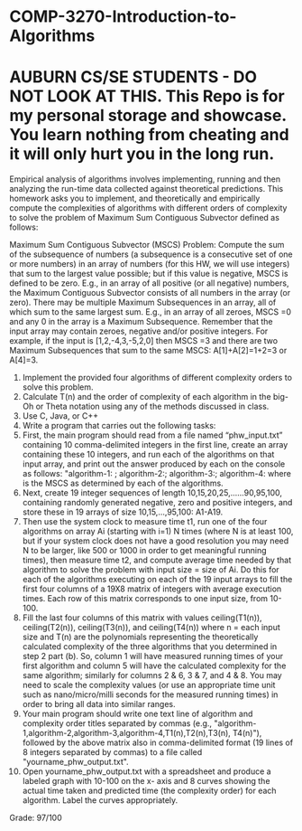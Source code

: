 # COMP-3270-Introduction-to-Algorithms
# AUBURN CS/SE STUDENTS - DO NOT LOOK AT THIS. This Repo is for my personal storage and showcase. You learn nothing from cheating and it will only hurt you in the long run.

Empirical analysis of algorithms involves implementing, running and then analyzing the run-time data collected against theoretical predictions. This homework asks you to implement, and theoretically and empirically compute the complexities of algorithms with different orders of complexity to solve the problem of Maximum Sum Contiguous Subvector defined as follows:

Maximum Sum Contiguous Subvector (MSCS) Problem: Compute the sum of the subsequence of numbers (a subsequence is a consecutive set of one or more numbers) in an array of numbers (for this HW, we will use integers) that sum to the largest value possible; but if this value is negative, MSCS is defined to be zero. E.g., in an array of all positive (or all negative) numbers, the Maximum Contiguous Subvector consists of all numbers in the array (or zero). There may be multiple Maximum Subsequences in an array, all of which sum to the same largest sum. E.g., in an array of all zeroes, MSCS =0 and any 0 in the array is a Maximum Subsequence. Remember that the input array may contain zeroes, negative and/or positive integers. For example, if the input is [1,2,-4,3,-5,2,0] then MSCS =3 and there are two Maximum Subsequences that sum to the same MSCS: A[1]+A[2]=1+2=3 or A[4]=3.

1. Implement the provided four algorithms of different complexity orders to solve this problem.
2. Calculate T(n) and the order of complexity of each algorithm in the big-Oh or Theta notation using any of the methods discussed in class.
3. Use C, Java, or C++
4. Write a program that carries out the following tasks:
5. First, the main program should read from a file named “phw_input.txt” containing 10 comma-delimited 
integers in the first line, create an array containing these 10 integers, and run each of the algorithms on that 
input array, and print out the answer produced by each on the console as follows: "algorithm-1: <answer>; 
algorithm-2:<answer>; algorithm-3:<answer>; algorithm-4:<answer>  where <answer> is the MSCS as 
determined by each of the algorithms.
6. Next, create 19 integer sequences of length 10,15,20,25,......90,95,100, containing randomly generated 
negative, zero and positive integers, and store these in 19 arrays of size 10,15,...,95,100: A1-A19.
7. Then use the system clock to measure time t1, run one of the four algorithms on array Ai (starting with i=1) 
N times (where N is at least 100, but if your system clock does not have a good resolution you may need N 
to be larger, like 500 or 1000 in order to get meaningful running times), then measure time t2, and compute 
average time needed by that algorithm to solve the problem with input size = size of Ai. Do this for each of 
the algorithms executing on each of the 19 input arrays to fill the first four columns of a 19X8 matrix of 
integers with average execution times.  Each row of this matrix corresponds to one input size, from 10-100. 
8. Fill the last four columns of this matrix with values ceiling(T1(n)), ceiling(T2(n)), ceiling(T3(n)), and 
ceiling(T4(n)) where n = each input size and T(n) are the polynomials representing the theoretically 
calculated complexity of the three algorithms that you determined in step 2 part (b). So, column 1 will have 
measured running times of your first algorithm and column 5 will have the calculated complexity for the 
same algorithm; similarly for columns 2 & 6, 3 & 7, and 4 & 8. You may need to scale the complexity 
values (or use an appropriate time unit such as nano/micro/milli seconds for the measured running times) in 
order to bring all data into similar ranges.
9. Your main program should write one text line of algorithm and complexity order titles separated by 
commas (e.g., "algorithm-1,algorithm-2,algorithm-3,algorithm-4,T1(n),T2(n),T3(n), T4(n)"), followed by the 
above matrix also in comma-delimited format (19 lines of 8 integers separated by commas) to a file called 
"yourname_phw_output.txt".
10. Open yourname_phw_output.txt with a spreadsheet and produce a labeled graph with 10-100 on the x-
axis and 8 curves showing the actual time taken and predicted time (the complexity order) for each 
algorithm. Label the curves appropriately.
  
Grade: 97/100
